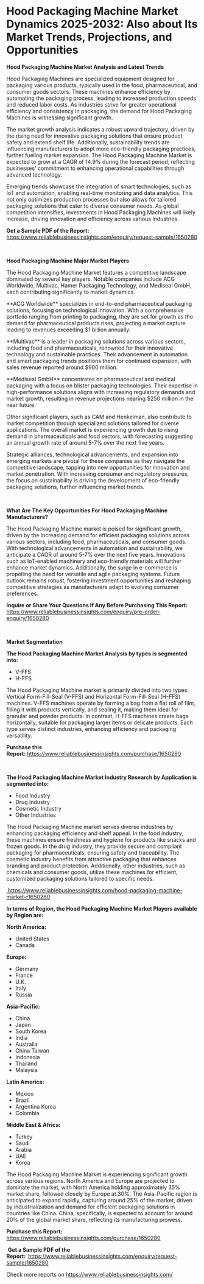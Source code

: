 <p><h1>Hood Packaging Machine Market Dynamics 2025-2032: Also about Its Market Trends, Projections, and Opportunities</h1></p><p><strong>Hood Packaging Machine Market Analysis and Latest Trends</strong></p>
<p><p>Hood Packaging Machines are specialized equipment designed for packaging various products, typically used in the food, pharmaceutical, and consumer goods sectors. These machines enhance efficiency by automating the packaging process, leading to increased production speeds and reduced labor costs. As industries strive for greater operational efficiency and consistency in packaging, the demand for Hood Packaging Machines is witnessing significant growth.</p><p>The market growth analysis indicates a robust upward trajectory, driven by the rising need for innovative packaging solutions that ensure product safety and extend shelf life. Additionally, sustainability trends are influencing manufacturers to adopt more eco-friendly packaging practices, further fueling market expansion. The Hood Packaging Machine Market is expected to grow at a CAGR of 14.9% during the forecast period, reflecting businesses' commitment to enhancing operational capabilities through advanced technology.</p><p>Emerging trends showcase the integration of smart technologies, such as IoT and automation, enabling real-time monitoring and data analytics. This not only optimizes production processes but also allows for tailored packaging solutions that cater to diverse consumer needs. As global competition intensifies, investments in Hood Packaging Machines will likely increase, driving innovation and efficiency across various industries.</p></p>
<p><strong>Get a Sample PDF of the Report:&nbsp;</strong> <a href="https://www.reliablebusinessinsights.com/enquiry/request-sample/1650280?utm_campaign=2215&utm_medium=2&utm_source=Github&utm_content=ia&utm_term=23032025&utm_id=hood-packaging-machine">https://www.reliablebusinessinsights.com/enquiry/request-sample/1650280</a></p>
<p>&nbsp;</p>
<p><strong>Hood Packaging Machine Major Market Players</strong></p>
<p><p>The Hood Packaging Machine Market features a competitive landscape dominated by several key players. Notable companies include ACG Worldwide, Multivac, Hamer Packaging Technology, and Mediseal GmbH, each contributing significantly to market dynamics.</p><p>**ACG Worldwide** specializes in end-to-end pharmaceutical packaging solutions, focusing on technological innovation. With a comprehensive portfolio ranging from printing to packaging, they are set for growth as the demand for pharmaceutical products rises, projecting a market capture leading to revenues exceeding $1 billion annually.</p><p>**Multivac** is a leader in packaging solutions across various sectors, including food and pharmaceuticals, renowned for their innovative technology and sustainable practices. Their advancement in automation and smart packaging trends positions them for continued expansion, with sales revenue reported around $900 million.</p><p>**Mediseal GmbH** concentrates on pharmaceutical and medical packaging with a focus on blister packaging technologies. Their expertise in high-performance solutions aligns with increasing regulatory demands and market growth, resulting in revenue projections nearing $250 million in the near future.</p><p>Other significant players, such as CAM and Henkelman, also contribute to market competition through specialized solutions tailored for diverse applications. The overall market is experiencing growth due to rising demand in pharmaceuticals and food sectors, with forecasting suggesting an annual growth rate of around 5-7% over the next five years.</p><p>Strategic alliances, technological advancements, and expansion into emerging markets are pivotal for these companies as they navigate the competitive landscape, tapping into new opportunities for innovation and market penetration. With increasing consumer and regulatory pressures, the focus on sustainability is driving the development of eco-friendly packaging solutions, further influencing market trends.</p></p>
<p>&nbsp;</p>
<p><strong>What Are The Key Opportunities For Hood Packaging Machine Manufacturers?</strong></p>
<p><p>The Hood Packaging Machine market is poised for significant growth, driven by the increasing demand for efficient packaging solutions across various sectors, including food, pharmaceuticals, and consumer goods. With technological advancements in automation and sustainability, we anticipate a CAGR of around 5-7% over the next five years. Innovations such as IoT-enabled machinery and eco-friendly materials will further enhance market dynamics. Additionally, the surge in e-commerce is propelling the need for versatile and agile packaging systems. Future outlook remains robust, fostering investment opportunities and reshaping competitive strategies as manufacturers adapt to evolving consumer preferences.</p></p>
<p><strong>Inquire or Share Your Questions If Any Before Purchasing This Report:</strong> <a href="https://www.reliablebusinessinsights.com/enquiry/pre-order-enquiry/1650280?utm_campaign=2215&utm_medium=2&utm_source=Github&utm_content=ia&utm_term=23032025&utm_id=hood-packaging-machine">https://www.reliablebusinessinsights.com/enquiry/pre-order-enquiry/1650280</a></p>
<p>&nbsp;</p>
<p><strong>Market Segmentation</strong></p>
<p><strong>The Hood Packaging Machine Market Analysis by types is segmented into:</strong></p>
<p><ul><li>V-FFS</li><li>H-FFS</li></ul></p>
<p><p>The Hood Packaging Machine market is primarily divided into two types: Vertical Form-Fill-Seal (V-FFS) and Horizontal Form-Fill-Seal (H-FFS) machines. V-FFS machines operate by forming a bag from a flat roll of film, filling it with products vertically, and sealing it, making them ideal for granular and powder products. In contrast, H-FFS machines create bags horizontally, suitable for packaging larger items or delicate products. Each type serves distinct industries, enhancing efficiency and packaging versatility.</p></p>
<p><strong>Purchase this Report:&nbsp;</strong><a href="https://www.reliablebusinessinsights.com/purchase/1650280?utm_campaign=2215&utm_medium=2&utm_source=Github&utm_content=ia&utm_term=23032025&utm_id=hood-packaging-machine">https://www.reliablebusinessinsights.com/purchase/1650280</a></p>
<p>&nbsp;</p>
<p><strong>The Hood Packaging Machine Market Industry Research by Application is segmented into:</strong></p>
<p><ul><li>Food Industry</li><li>Drug Industry</li><li>Cosmetic Industry</li><li>Other Industries</li></ul></p>
<p><p>The Hood Packaging Machine market serves diverse industries by enhancing packaging efficiency and shelf appeal. In the food industry, these machines ensure freshness and hygiene for products like snacks and frozen goods. In the drug industry, they provide secure and compliant packaging for pharmaceuticals, ensuring safety and traceability. The cosmetic industry benefits from attractive packaging that enhances branding and product protection. Additionally, other industries, such as chemicals and consumer goods, utilize these machines for efficient, customized packaging solutions tailored to specific needs.</p></p>
<p><a href="https://www.reliablebusinessinsights.com/hood-packaging-machine-market-r1650280?utm_campaign=2215&utm_medium=2&utm_source=Github&utm_content=ia&utm_term=23032025&utm_id=hood-packaging-machine">&nbsp;https://www.reliablebusinessinsights.com/hood-packaging-machine-market-r1650280</a></p>
<p><strong>In terms of Region, the Hood Packaging Machine Market Players available by Region are:</strong></p>
<p>
    <p> <strong> North America: </strong>
        <ul>
            <li>United States</li>
            <li>Canada</li>
        </ul>
        </p> 
    <p> <strong> Europe: </strong>
        <ul>
            <li>Germany</li>
            <li>France</li>
            <li>U.K.</li>
            <li>Italy</li>
            <li>Russia</li>
        </ul>
        </p> 
    <p> <strong> Asia-Pacific: </strong>
        <ul>
            <li>China</li>
            <li>Japan</li>
            <li>South Korea</li>
            <li>India</li>
            <li>Australia</li>
            <li>China Taiwan</li>
            <li>Indonesia</li>
            <li>Thailand</li>
            <li>Malaysia</li>
        </ul>
        </p> 
    <p> <strong> Latin America: </strong>
        <ul>
            <li>Mexico</li>
            <li>Brazil</li>
            <li>Argentina Korea</li>
            <li>Colombia</li>
        </ul>
        </p> 
    <p> <strong> Middle East & Africa: </strong>
        <ul>
            <li>Turkey</li>
            <li>Saudi</li>
            <li>Arabia</li>
            <li>UAE</li>
            <li>Korea</li>
        </ul>
    </p>
    </p>
<p><p>The Hood Packaging Machine Market is experiencing significant growth across various regions. North America and Europe are projected to dominate the market, with North America holding approximately 35% market share, followed closely by Europe at 30%. The Asia-Pacific region is anticipated to expand rapidly, capturing around 25% of the market, driven by industrialization and demand for efficient packaging solutions in countries like China. China, specifically, is expected to account for around 20% of the global market share, reflecting its manufacturing prowess.</p></p>
<p><strong>Purchase this Report: </strong><a href="https://www.reliablebusinessinsights.com/purchase/1650280?utm_campaign=2215&utm_medium=2&utm_source=Github&utm_content=ia&utm_term=23032025&utm_id=hood-packaging-machine">https://www.reliablebusinessinsights.com/purchase/1650280</a></p>
<p>&nbsp;<strong>Get a Sample PDF of the Report:&nbsp;&nbsp;</strong><a href="https://www.reliablebusinessinsights.com/enquiry/request-sample/1650280?utm_campaign=2215&utm_medium=2&utm_source=Github&utm_content=ia&utm_term=23032025&utm_id=hood-packaging-machine">https://www.reliablebusinessinsights.com/enquiry/request-sample/1650280</a></p>
<p><strong></strong></p>
<p>Check more reports on <a href="https://www.reliablebusinessinsights.com/?utm_campaign=2215&utm_medium=2&utm_source=Github&utm_content=ia&utm_term=23032025&utm_id=hood-packaging-machine">https://www.reliablebusinessinsights.com/</a></p>